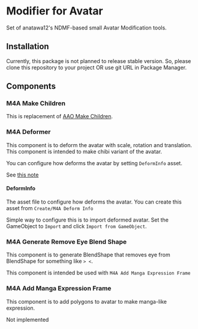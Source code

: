 # Modifier for Avatar

Set of anatawa12's NDMF-based small Avatar Modification tools.

## Installation

Currently, this package is not planned to release stable version.
So, please clone this repository to your project OR use git URL in Package Manager.

## Components

### M4A Make Children

This is replacement of [AAO Make Children].

[AAO Make Children]: https://vpm.anatawa12.com/avatar-optimizer/ja/docs/reference/make-children/

### M4A Deformer

This component is to deform the avatar with scale, rotation and translation.
This component is intended to make chibi variant of the avatar.

You can configure how deforms the avatar by setting `DeformInfo` asset.

See [this note](https://misskey.niri.la/notes/9m1k9slxs5)

#### DeformInfo

The asset file to configure how deforms the avatar.
You can create this asset from `Create/M4A Deform Info`

Simple way to configure this is to import deformed avatar.
Set the GameObject to `Import` and click `Import from GameObject`.

### M4A Generate Remove Eye Blend Shape

This component is to generate BlendShape that removes eye from BlendShape for something like `> <`.

This component is intended be used with `M4A Add Manga Expression Frame`

### M4A Add Manga Expression Frame

This component is to add polygons to avatar to make manga-like expression.

Not implemented

